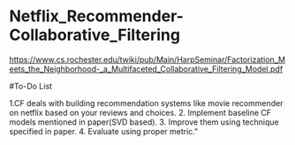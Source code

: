 # Netflix_Recommender-Collaborative_Filtering
https://www.cs.rochester.edu/twiki/pub/Main/HarpSeminar/Factorization_Meets_the_Neighborhood-_a_Multifaceted_Collaborative_Filtering_Model.pdf

#To-Do List

1.CF deals with building recommendation systems like movie recommender on netflix based on your reviews and choices.
2. Implement baseline CF models mentioned in paper(SVD based).
3. Improve them using technique specified in paper.
4. Evaluate using proper metric."
